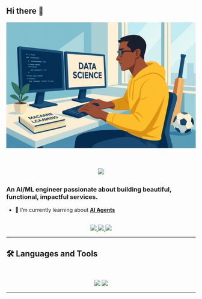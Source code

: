 ## Hi there 👋

<!--
**nikhil-7781/nikhil-7781** is a ✨ _special_ ✨ repository because its `README.md` (this file) appears on your GitHub profile.

Here are some ideas to get you started:

- 🔭 I’m currently working on ...
- 🌱 I’m currently learning ...
- 👯 I’m looking to collaborate on ...
- 🤔 I’m looking for help with ...
- 💬 Ask me about ...
- 📫 How to reach me: ...
- 😄 Pronouns: ...
- ⚡ Fun fact: ...
-->

<img src="https://github.com/nikhil-7781/nikhil-7781/blob/main/github_header.png" alt="Banner of a developer sitting in front of a desk">

<h1 align="center">
    <img src="https://readme-typing-svg.herokuapp.com/?font=Inter&size=48&center=true&vCenter=true&width=500&height=70&color=4493F8&duration=4000&lines=Hi+There!+👋;+I'm+Nikhil+Vaidyanath+!;" />
</h1>

### An AI/ML engineer passionate about building beautiful, functional, impactful services.

- 🌱 I’m currently learning about **[AI Agents](https://roadmap.sh/ai-agents)**

<br>

<div align="center">
  <a href="vaidyanathnikhil@gmail.com">
    <img src="https://img.shields.io/badge/Gmail-333333?style=for-the-badge&logo=gmail&logoColor=red" />
  </a>
  <a href="https://www.linkedin.com/in/nikhil-vaidyanath-14b802256" target="_blank">
    <img src="https://img.shields.io/badge/LinkedIn-0077B5?style=for-the-badge&logo=linkedin&logoColor=white" target="_blank" />
  <a href="https://drive.google.com/file/d/1BBqRtquEPj19q6qDU2uEf0DQZg1HOCid/view?usp=sharing" target="_blank">
    <img src="https://img.shields.io/badge/Resume-1e1f26?style=for-the-badge&" target="_blank" />
  </a>
</div>

<hr>

## 🛠️ Languages and Tools

<br>

<p align="center">
  <img src="https://skillicons.dev/icons?i=java,spring,nodejs,express,mongodb,python,javascript" />
  <img src="https://skillicons.dev/icons?i=html,css,linux,git,pytorch,scikit-learn,pandas,numpy,flutter,react-native" />
</p>

<hr>




